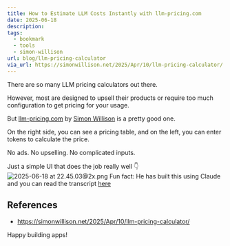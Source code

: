 ```yaml
---
title: How to Estimate LLM Costs Instantly with llm-pricing.com
date: 2025-06-18
description: 
tags:
  - bookmark
  - tools
  - simon-willison
url: blog/llm-pricing-calculator
via_url: https://simonwillison.net/2025/Apr/10/llm-pricing-calculator/
---
```

There are so many LLM pricing calculators out there.

However, most are designed to upsell their products or require too much configuration to get pricing for your usage.

But [llm-pricing.com](https://www.llm-prices.com) by [Simon Willison](https://simonwillison.net)  is a pretty good one.

On the right side, you can see a pricing table, and on the left, you can enter tokens to calculate the price.

No ads. No upselling. No complicated inputs.

Just a simple UI that does the job really well 👇
![2025-06-18 at 22.45.03@2x.png](https://images.nesin.io/f_auto,q_auto/qblog/AIEngineerGuide/images/2025-06/2025-06-18-at-22.45.03-at-2x.png)
Fun fact: He has built this using Claude and you can read the transcript [here](https://claude.ai/share/5e0eebde-6204-4496-aa1a-fcc519df44b2)
## References
- https://simonwillison.net/2025/Apr/10/llm-pricing-calculator/

Happy building apps!

